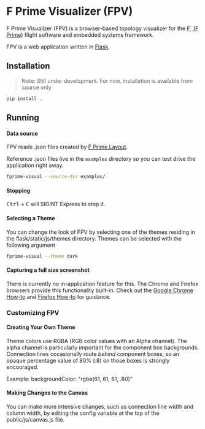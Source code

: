 # F Prime Visualizer (FPV)
F Prime Visualizer (FPV) is a browser-based topology visualizer for the [F´ (F Prime)](https:/nasa.github.io/fprime) flight software and embedded systems framework.

FPV is a web application written in [Flask](https://flask.palletsprojects.com/).

## Installation 

> Note: Still under development. For now, installation is available from source only
```bash
pip install .
```

## Running

#### Data source
FPV reads .json files created by [F Prime Layout](https://github.com/fprime-community/fprime-layout).

Reference .json files live in the ```examples``` directory so you can test drive the application right away.
```bash
fprime-visual --source-dir examples/
```

#### Stopping
<kbd>Ctrl</kbd> + <kbd>C</kbd> will SIGINT Express to stop it.


#### Selecting a Theme
You can change the look of FPV by selecting one of the themes residing in the flask/static/js/themes directory.
Themes can be selected with the following argument
```bash
fprime-visual --theme dark
```

#### Capturing a full size screenshot
There is currently no in-application feature for this. The Chrome and Firefox browsers provide this functionality built-in. Check out the
[Google Chrome How-to](https://developers.google.com/web/updates/2017/04/devtools-release-notes#screenshots) and
 [Firefox How-to](https://support.mozilla.org/en-US/kb/firefox-screenshots) for guidance.

### Customizing FPV

#### Creating Your Own Theme
Theme colors use RGBA (RGB color values with an Alpha channel). The alpha channel is particularly important for the component box backgrounds. Connection lines occasionally route _behind_ component boxes, so an opaque percentage value of 80% (.8) on those boxes is strongly encouraged.

Example: backgroundColor: "rgba(61, 61, 61, .80)"

#### Making Changes to the Canvas
You can make more intensive changes, such as connection line width and column width, by editing the config variable at the top of the public/js/canvas.js file.
